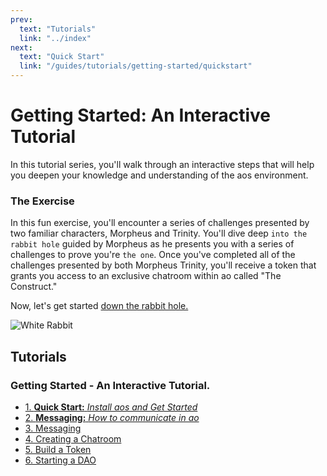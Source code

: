 ```yaml
---
prev:
  text: "Tutorials"
  link: "../index"
next:
  text: "Quick Start"
  link: "/guides/tutorials/getting-started/quickstart"
---
```


# Getting Started: An Interactive Tutorial

In this tutorial series, you'll walk through an interactive steps that will help you deepen your knowledge and understanding of the aos environment.

### The Exercise

In this fun exercise, you'll encounter a series of challenges presented by two familiar characters, Morpheus and Trinity. You'll dive deep `into the rabbit hole` guided by Morpheus as he presents you with a series of challenges to prove you're `the one`. Once you've completed all of the challenges presented by both Morpheus Trinity, you'll receive a token that grants you access to an exclusive chatroom within ao called "The Construct."

Now, let's get started [down the rabbit hole.](preparations)

![White Rabbit](/white_rabbit_outline.svg)

## Tutorials

### Getting Started - An Interactive Tutorial.

- [1. **Quick Start:** _Install aos and Get Started_](preparations)
- [2. **Messaging:** _How to communicate in ao_](messaging)
- [3. Messaging](messaging)
- [4. Creating a Chatroom](chatroom)
- [5. Build a Token](token)
- [6. Starting a DAO](dao)

